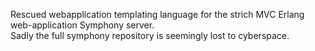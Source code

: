Rescued webapplication templating language for the strich MVC Erlang web-application Symphony server.<br />
Sadly the full symphony repository is seemingly lost to cyberspace.

